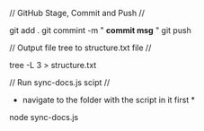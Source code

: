 // GitHub Stage, Commit and Push //

git add .
git commint -m " **commit msg** "
git push

// Output file tree to structure.txt file //

tree -L 3 > structure.txt

// Run sync-docs.js scipt //

* navigate to the folder with the script in it first *

node sync-docs.js